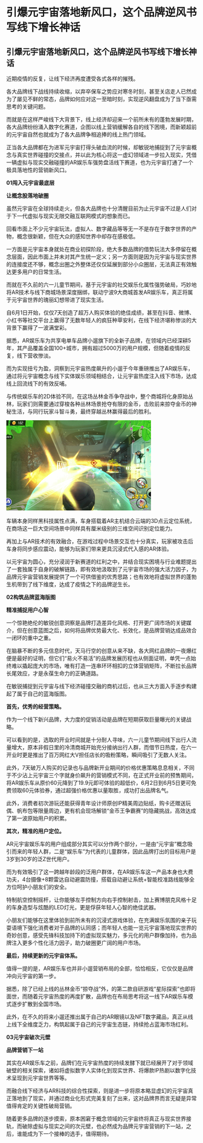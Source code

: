 # 引爆元宇宙落地新风口，这个品牌逆风书写线下增长神话


## 引爆元宇宙落地新风口，这个品牌逆风书写线下增长神话

近期疫情的反复，让线下经济再度遭受各式各样的摧残。

各大品牌线下战线持续收缩，以弃卒保车之势应对寒冬时刻，甚至关店走人已然成为了屡见不鲜的常态，品牌如何应对这一至暗时刻，实现逆风翻盘成为了当下亟需思考的关键问题。

而就是在这样严峻线下大背景下，线上经济却迎来一个前所未有的蓬勃发展时期，各大品牌纷纷涌入数字化赛道，企图以线上营销缓解各自的线下困境，而新颖超前的元宇宙自然也就成为了各大品牌争相追捧的线上热门领域。

正当各大品牌都在为进军元宇宙打得头破血流的时候，却敏锐地捕捉到了元宇宙概念与真实世界碰撞的交接点，并以此为核心将这一虚幻领域进一步拉入现实，凭借一辆虚拟与现实交融碰撞的AR娱乐车强势盘活线下赛道，也为元宇宙打通了一个极具落地性的营销新风口。

**01闯入元宇宙最底层**

**让概念股落地破圈**

虽然元宇宙在全球持续走火，但各大品牌也十分清醒目前为止元宇宙不过是人们对于下一代虚拟与现实无限交融互联网模式的想象而已。

回看市面上不少元宇宙玩法，虚拟人、数字藏品等等无一不是存在于数字世界的产物，概念很新颖，但在大众的感知世界中却存在感极低。

一方面是元宇宙本身就处在商业初探阶段，绝大多数品牌的借势玩法大多停留在概念层面，因此市面上并未对其产生统一定义；另一方面则是因为元宇宙与现实世界的连接度还不够，概念出圈之外整体还仅仅延展到部分小众圈层，无法真正有效触达更多用户的日常生活。

而就在不久前的六一儿童节期间，基于元宇宙的社交娱乐化属性强势破局，巧妙地将AR技术与线下商城场景深度捆绑，联动宁波9大商城首发AR娱乐车，真正将属于元宇宙世界的瑰丽幻想带进了现实生活。

自6月1日开始，仅仅7天创造了超万人购买体验的绝佳成绩，甚至在抖音、微博、小红书等社交平台上赢得了无数年轻人的疯狂种草安利，在线下经济堪称惨淡的大背景下赢得了一波满堂彩。

据悉，AR娱乐车为共享电单车品牌小遛旗下的全新子品牌，在领域内已经深耕5年，其产品覆盖全国100+城市，拥有超过5000万的用户规模，但随着疫情的反复，线下营收惨淡。

而为实现扭亏为盈，洞察到元宇宙热度飙升的小遛于今年重磅推出了AR娱乐车，通过将元宇宙概念与线下实体娱乐领域相结合，让元宇宙热度注入线下市场，达成线上回流线下的有效反哺。

与传统娱乐车的2D体验不同，在这场丛林金币争夺战中，整个商城将化身原始丛林，玩家们则需要通过穿梭各种丛林场景抢夺有限的金币，击败前来掠夺金币的神秘生活，与同行玩家斗智斗勇，最终穿越丛林赢得最后的胜利。

![游戏](20220707145903.jpg)

车辆本身同样黑科技属性点满，车身搭载着AR主机结合云端的3D点云定位系统，在商场这一巨大空间场景中同样具有厘米级别的三维空间识别定位能力。

再加上与AR技术的有效融合，在游戏过程中场景交互也十分真实，玩家被攻击后车身将同步感应震动，能够为玩家们带来更具沉浸式代入感的AR体验。

以元宇宙为圆心，充分浸润于新赛道的红利之中，并结合现实困境与行业难题提出了一套独属于自身的破解链路，即有效地汲取到了元宇宙市场的强大活力因子，为品牌元宇宙营销发展提供了一个可供借鉴的优秀思路；也有效地将虚拟世界的蓬勃生机带到了线下维度，达成了疫情之下的品牌逆生长。

**02构筑品牌蓝海版图**

**精准捕捉用户心智**

一个惊艳绝伦的敏锐创意洞察是品牌打造差异化风格、打开更广阔市场的关键媒介，但在创意蓝图之后，如何将品牌优势最大化、长效化，是品牌营销达成品效合一闭环的重中之重。

在脑暴不断的多元信息时代，天马行空的创意从来不缺，各大网红品牌的一夜爆红便是最好的证明，但它们“易火不易活”的品牌发展历程也从侧面证明，单凭一点始终难以撬起庞大的市场，唯有打造一连串环环相扣的立体营销矩阵，不断拉长品牌长尾效应，才是永葆生命力的正确道路。

在敏锐捕捉到元宇宙与线下经济碰撞交融的商机过后，也从三大方面入手逐步构建起了属于自己的蓝海版图。

**首先，优秀的经营策略。**

作为一个线下新兴品牌，大力度的促销活动是品牌在短期获取巨量曝光的关键战略。

可以看到的是，选取的开业时间就是十分耐人寻味，六一儿童节期间线下出行人流量增大，原本非假日里的冷清商城开始充分接纳出行人群，而借节日热度，在六一开业时更是推出了百万网红大V担任店长的吸粉策略，瞬间吸引了无数人关注。

此外，7天破万人购买的记录也与品牌新开业期间的价格优惠策略息息相关，不同于不少沾上元宇宙三个字就身价飙升的营销模式不同，在正式开业前的预售期间，将AR娱乐车从原价60元降到了19.9元即可体验的超低价，6月2日到6月5日更可免费领取60元体验券，通过超强价格优惠以量取胜，成功打出品牌名气。

此外，消费者初次游玩还能获得青年设计师原创IP精美周边贴纸，购卡还赠送玩偶、帆布包等限量周边，更有机会现场解锁“金币王争霸赛”的隐藏挑战，高效达成了第一波原始用户的积累。

**其次，精准的用户定位。**

AR元宇宙娱乐车的用户组成部分其实可以分作两个部分，一是由“元宇宙”概念吸引而来的年轻人群，二是“娱乐车”为代表的儿童群体，因此品牌打出的目标用户是3岁到30岁的泛Z世代用户。

而为有效吸引了这一跨越年龄段的泛用户群体，在AR娱乐车这一产品本身也大费功夫，4台摄像+8颗雷达自动避震防撞，搭载自动避让系统+智能校准路线能够全方位呵护小朋友们的安全。

特制航空控制摇杆，让你能够左手控制方向右手控制射击，加上赛博朋克风格十足的车身造型与炫酷的LED灯光，更是俘获年轻人心智的绝佳武器。

小朋友们能够在这里体验到前所未有的沉浸式游戏体验，在充满娱乐氛围的亲子玩耍语境下强化消费者对于品牌的认同感；而年轻人也能一览元宇宙落地现实世界的奇妙创意，感受先锋科技加持下的虚拟现实魅力，多元化的用户群像加持，也为品牌注入更多个性化活力因子，助力破圈更广阔的用户市场。

**最后，持续更新的元宇宙体系。**

值得一提的是，AR娱乐车也并非小遛营销布局的全部，恰恰相反，它仅仅是品牌冲向元宇宙的第一步。

据悉，除了已经上线的丛林金币“掠夺战”外，的第二款自研游戏“星际探索”也即将面世，而随着元宇宙热度的再度扩散，品牌也在布局思考将这一线下AR娱乐车模式逐步扩散到全国市场。

此外，在不久的将来小遛还推出属于自己的AR眼镜以及NFT数字藏品，真正从线上线下全维度乏力，构筑起属于自己的元宇宙生态链，持续抢占蓝海市场红利。

**03元宇宙破次元壁**

**品牌营销下一站**

其实在AR娱乐车之前，品牌们在元宇宙热度的持续发酵下就已经展开了对于领域破壁的相关探索，诸如将虚拟数字人实体化到现实世界、将爆款IP热剧以数字化技术呈现到元宇宙世界等等。

而融合线下经济与AR科技的综合性探索，则是进一步将原本略显虚幻的元宇宙真正落地到了现实，并通过商业化形式完美复刻了出来，这对品牌界而言无疑是异常值得肯定的关键性破局营销。

随着更多品牌的逐步摸索，原本困窘于概念领域的元宇宙终将真正与现实世界接轨，而破除虚拟与现实之间的次元壁，也必然成为品牌元宇宙营销的下一站，之后，谁能成为下一个接棒的选手，值得期待。
